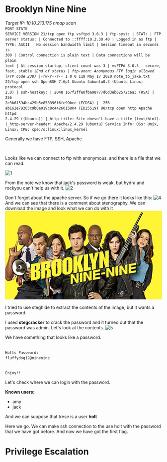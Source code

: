 # Brooklyn Nine Nine

<i>Target IP: 10.10.213.175</i>
<i>nmap scan</i><br>
<code>PORT   STATE SERVICE VERSION
21/tcp open  ftp     vsftpd 3.0.3
| ftp-syst: 
|   STAT: 
| FTP server status:
|      Connected to ::ffff:10.2.38.40
|      Logged in as ftp
|      TYPE: ASCII
|      No session bandwidth limit
|      Session timeout in seconds is 300
|      Control connection is plain text
|      Data connections will be plain text
|      At session startup, client count was 3
|      vsFTPd 3.0.3 - secure, fast, stable
|_End of status
| ftp-anon: Anonymous FTP login allowed (FTP code 230)
|_-rw-r--r--    1 0        0             119 May 17  2020 note_to_jake.txt
22/tcp open  ssh     OpenSSH 7.6p1 Ubuntu 4ubuntu0.3 (Ubuntu Linux; protocol 2.0)
| ssh-hostkey: 
|   2048 167f2ffe0fba98777d6d3eb62572c6a3 (RSA)
|   256 2e3b61594bc429b5e858396f6fe99bee (ECDSA)
|_  256 ab162e79203c9b0a019c8c4426015804 (ED25519)
80/tcp open  http    Apache httpd 2.4.29 ((Ubuntu))
|_http-title: Site doesn't have a title (text/html).
|_http-server-header: Apache/2.4.29 (Ubuntu)
Service Info: OSs: Unix, Linux; CPE: cpe:/o:linux:linux_kernel</code>
<p>Generally we have FTP, SSH, Apache</p><br>
<p>Looks like we can connect to ftp with anonymous. and there is a file that we can read.</p>
<img src="https://i.ibb.co/LYfWk62/1.png" alt="1" border="0">
<p>From the note we know that jack's password is weak, but hydra and rockyou can't help us with it. <img src="https://i.ibb.co/wKMZ987/2.png" alt="2" border="0"></p>
<p>Don't forget about the apache server. So if we go there it looks like this: <img src="https://i.ibb.co/dp91ZpN/4.png" alt="4" border="0"> And we can see that there is a comment about stenography. We can download the image and look what we can do with it <img src="brooklyn99.jpg" alt=""></p>
<p>I tried to use steghide to extract the contents of the image, but it wants a password.</p>
<p>I used <b>stegcracker</b> to crack the password and it turned out that the password was admin. Let's look at the contents. <img src="https://i.ibb.co/PQqQSfT/5.png" alt="5" border="0"></p>
<p>We have something that looks like a password.</p>
<code>
Holts Password:
fluffydog12@ninenine

Enjoy!!
</code>
<p>Let's check where we can login with the password.</p>

<p>
	<b>Known users:</b>
	<ul>
		<li>amy</li>
		<li>jack</li>
	</ul>
	And we can suppose that trese is a user <b>holt</b>
</p>
<p>Here we go. We can make ssh connection to the use holt with the password that we have got before. And now we have got the first flag.</p>

# Privilege Escalation
